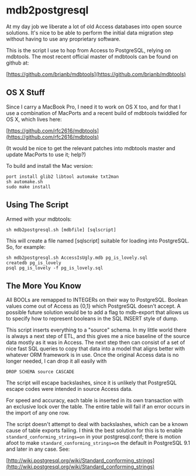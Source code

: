 mdb2postgresql
==============

At my day job we liberate a lot of old Access databases into open
source solutions.  It's nice to be able to perform the initial
data migration step without having to use any proprietary software.

This is the script I use to hop from Access to PostgreSQL, relying
on mdbtools.  The most recent official master of mdbtools can be
found on github at:

[https://github.com/brianb/mdbtools](https://github.com/brianb/mdbtools)


OS X Stuff
----------

Since I carry a MacBook Pro, I need it to work on OS X too, and
for that I use a combination of MacPorts and a recent build of
mdbtools twiddled for OS X, which lives here:

[https://github.com/rfc2616/mdbtools](https://github.com/rfc2616/mdbtools)

(It would be nice to get the relevant patches into mdbtools master
and update MacPorts to use it; help?)

To build and install the Mac version:

    port install glib2 libtool automake txt2man
    sh automake.sh
    sudo make install


Using The Script
----------------

Armed with your mdbtools:

    sh mdb2postgresql.sh [mdbfile] [sqlscript]

This will create a file named [sqlscript] suitable for loading
into PostgreSQL.  So, for example:

    sh mdb2postgresql.sh AccessIsUgly.mdb pg_is_lovely.sql
    createdb pg_is_lovely
    psql pg_is_lovely -f pg_is_lovely.sql


The More You Know
-----------------

All BOOLs are remapped to INTEGERs on their way to PostgreSQL.
Boolean values come out of Access as {0,1} which PostgreSQL
doesn't accept.  A possible future solution would be to add a
flag to mdb-export that allows us to specify how to represent
booleans in the SQL INSERT style of dump.

This script inserts everything to a "source" schema.  In my
little world there is always a next step of ETL, and this
gives me a nice baseline of the source data mostly as it was
in Access.  The next step then can consist of a set of nice
fast SQL queries to copy that data into a model that aligns
better with whatever ORM framework is in use.  Once the
original Access data is no longer needed, I can drop it all
easily with

    DROP SCHEMA source CASCADE

The script will escape backslashes, since it is unlikely that
PostgreSQL escape codes were intended in source Access data.

For speed and accuracy, each table is inserted in its own
transaction with an exclusive lock over the table.  The
entire table will fail if an error occurs in the import of
any one row.

The script doesn't attempt to deal with backslashes, which can
be a known cause of table exports failing.  I think the best
solution for this is to enable `standard_conforming_strings=on`
in your postgresql.conf; there is motion afoot to make
`standard_conforming_strings=on` the default in PostgreSQL 9.1
and later in any case.  See:

[http://wiki.postgresql.org/wiki/Standard_conforming_strings](http://wiki.postgresql.org/wiki/Standard_conforming_strings)
